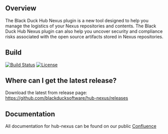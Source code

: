 ## Overview ##
The Black Duck Hub Nexus plugin is a new tool designed to help you manage the logistics of your Nexus repositories and contents. The Black Duck Hub Nexus plugin can also help you uncover security and compliance risks associated with the open source artifacts stored in Nexus repositories.

## Build ##

[![Build Status](https://travis-ci.org/blackducksoftware/hub-nexus.svg?branch=master)](https://travis-ci.org/blackducksoftware/hub-nexus)
[![License](https://img.shields.io/badge/License-Apache%202.0-blue.svg)](https://opensource.org/licenses/Apache-2.0)

## Where can I get the latest release? ##
Download the latest from release page: https://github.com/blackducksoftware/hub-nexus/releases

## Documentation ##
All documentation for hub-nexus can be found on our public [Confluence](https://synopsys.atlassian.net/wiki/spaces/INTDOCS/pages/622647/Hub+Nexus+Plugin)
